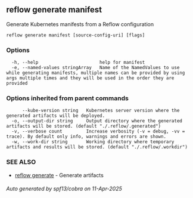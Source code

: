 ## reflow generate manifest

Generate Kubernetes manifests from a Reflow configuration

```
reflow generate manifest [source-config-uri] [flags]
```

### Options

```
  -h, --help                       help for manifest
  -e, --named-values stringArray   Name of the NamedValues to use while generating manifests, multiple names can be provided by using args multiple times and they will be used in the order they are provided
```

### Options inherited from parent commands

```
      --kube-version string   Kubernetes server version where the generated artifacts will be deployed.
  -o, --output-dir string     Output directory where the generated artifacts will be stored. (default "./.reflow/.generated")
  -v, --verbose count         Increase verbosity (-v = debug, -vv = trace). By default only info, warnings and errors are shown.
  -w, --work-dir string       Working directory where temporary artifacts and results will be stored. (default "./.reflow/.workdir")
```

### SEE ALSO

* [reflow generate](reflow_generate.md)	 - Generate artifacts

###### Auto generated by spf13/cobra on 11-Apr-2025
